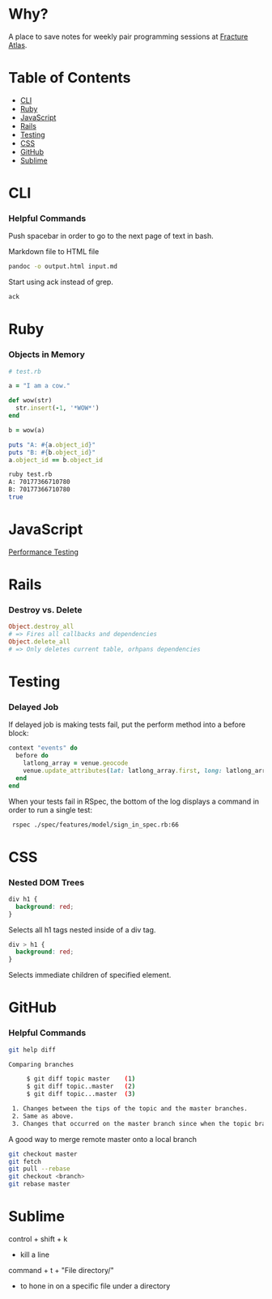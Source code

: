 # Why?

A place to save notes for weekly pair programming sessions at [Fracture Atlas](http://www.fracturedatlas.org/). 

# Table of Contents
* [CLI](https://github.com/iacutone/ruby-talk#cli)
* [Ruby](https://github.com/iacutone/ruby-talk#ruby)
* [JavaScript](https://github.com/iacutone/ruby-talk#javascript)
* [Rails](https://github.com/iacutone/ruby-talk#rails)
* [Testing](https://github.com/iacutone/ruby-talk#testing)
* [CSS](https://github.com/iacutone/ruby-talk#css)
* [GitHub](https://github.com/iacutone/ruby-talk#github)
* [Sublime](https://github.com/iacutone/ruby-talk#sublime)

# CLI
### Helpful Commands
Push spacebar in order to go to the next page of text in bash.

Markdown file to HTML file
```bash
pandoc -o output.html input.md
```
Start using ack instead of grep.
```bash
ack
```


# Ruby

### Objects in Memory
```ruby
# test.rb

a = "I am a cow."

def wow(str)
  str.insert(-1, '*WOW*')
end

b = wow(a)

puts "A: #{a.object_id}"
puts "B: #{b.object_id}"
a.object_id == b.object_id
```

```bash
ruby test.rb
A: 70177366710780
B: 70177366710780
true
```

# JavaScript
[Performance Testing](https://github.com/iacutone/js-perf)


# Rails
### Destroy vs. Delete
```ruby
Object.destroy_all
# => Fires all callbacks and dependencies
Object.delete_all
# => Only deletes current table, orhpans dependencies
```

# Testing
### Delayed Job
If delayed job is making tests fail, put the perform method into a before block:
```ruby
context "events" do
  before do
    latlong_array = venue.geocode
    venue.update_attributes(lat: latlong_array.first, long: latlong_array.last)
  end
end
```

When your tests fail in RSpec, the bottom of the log displays a command in order to run a single test:
```bash
 rspec ./spec/features/model/sign_in_spec.rb:66
 ```

# CSS
### Nested DOM Trees
```css
div h1 {
  background: red;
}
```
Selects all h1 tags nested inside of a div tag.

```css
div > h1 {
  background: red;
}
```
Selects immediate children of specified element.

# GitHub
### Helpful Commands
```bash
git help diff

Comparing branches

     $ git diff topic master    (1)
     $ git diff topic..master   (2)
     $ git diff topic...master  (3)

 1. Changes between the tips of the topic and the master branches.
 2. Same as above.
 3. Changes that occurred on the master branch since when the topic branch was started off it.
```

A good way to merge remote master onto a local branch
```bash
git checkout master
git fetch
git pull --rebase
git checkout <branch>
git rebase master
```


# Sublime
control + shift + k
	
- kill a line

command + t + "File directory/" 
	
- to hone in on a specific file under a directory